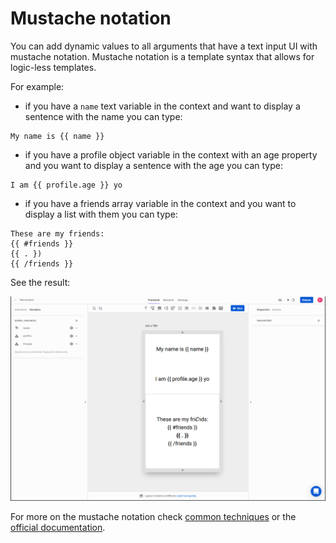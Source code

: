 # Mustache notation

You can add dynamic values to all arguments that have a text input UI with mustache notation. Mustache notation is a template syntax that allows for logic-less templates.

For example:

* if you have a `name` text variable in the context and want to display a sentence with the name you can type:

```text
My name is {{ name }}
```

* if you have a profile object variable in the context with an age property and you want to display a sentence with the age you can type:

```text
I am {{ profile.age }} yo
```

* if you have a friends array variable in the context and you want to display a list with them you can type:

```text
These are my friends:
{{ #friends }}
{{ . })
{{ /friends }}
```

See the result:

![](../../../.gitbook/assets/mustache.gif)

For more on the mustache notation check [common techniques](../../../tutorials/common-tecniques/) or the [official documentation](https://github.com/janl/mustache.js).

